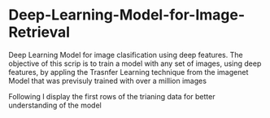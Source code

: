 # Deep-Learning-Model-for-Image-Retrieval
Deep Learning Model for image clasification using deep features. 
The objective of this scrip is to train a model with any set of images, using deep features, by appling the Trasnfer Learning technique from the imagenet Model that was previsuly trained with over a million images

Following I display the first rows of the trianing data for better understanding of the model 

